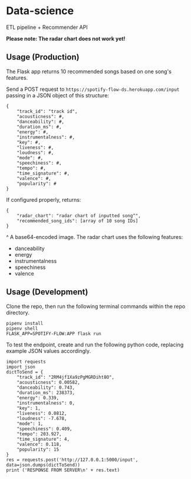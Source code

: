 # Data-science
ETL pipeline + Recommender API

**Please note: The radar chart does not work yet!**

## Usage (Production)

The Flask app returns 10 recommended songs based on one song's features.

Send a POST request to `https://spotify-flow-ds.herokuapp.com/input` passing in a JSON object of this structure:

```
{
    "track_id": "track id",
    "acousticness": #,
    "danceability": #,
    "duration_ms": #,
    "energy": #,
    "instrumentalness": #,
    "key": #,
    "liveness": #,
    "loudness": #,
    "mode": #,
    "speechiness": #,
    "tempo": #,
    "time_signature": #,
    "valence": #,
    "popularity": #
}
```

If configured properly, returns:

```
{
    "radar_chart": "radar chart of inputted song^",
    "recommended_song_ids": [array of 10 song IDs]
}
```

^ A base64-encoded image. The radar chart uses the following features:

* danceability
* energy
* instrumentalness
* speechiness
* valence

## Usage (Development)

Clone the repo, then run the following terminal commands within the repo directory.

```
pipenv install
pipenv shell
FLASK_APP=SPOTIFY-FLOW:APP flask run
```

To test the endpoint, create and run the following python code, replacing example JSON values accordingly.

```
import requests
import json
dictToSend = {
    "track_id": "2RM4jf1Xa9zPgMGRDiht8O",
    "acousticness": 0.00582,
    "danceability": 0.743,
    "duration_ms": 238373,
    "energy": 0.339,
    "instrumentalness": 0,
    "key": 1,
    "liveness": 0.0812,
    "loudness": -7.678,
    "mode": 1,
    "speechiness": 0.409,
    "tempo": 203.927,
    "time_signature": 4,
    "valence": 0.118,
    "popularity": 15
}
res = requests.post('http://127.0.0.1:5000/input', data=json.dumps(dictToSend))
print ('RESPONSE FROM SERVER\n' + res.text)
```
